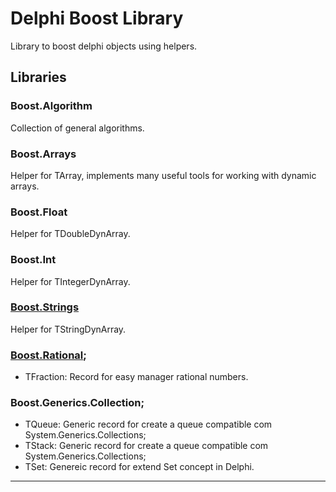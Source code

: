 # Delphi Boost Library

Library to boost delphi objects using helpers.

## Libraries
### Boost.Algorithm
Collection of general algorithms.
### Boost.Arrays
Helper for TArray, implements many useful tools for working with dynamic arrays.
### Boost.Float
Helper for TDoubleDynArray. 
### Boost.Int
Helper for TIntegerDynArray. 
### [Boost.Strings](Documentation/Boost.Strings.md)
Helper for TStringDynArray.
### [Boost.Rational](Documentation/Boost.Rational.md);
 - TFraction: Record for easy manager rational numbers.
### Boost.Generics.Collection;
 - TQueue<T>: Generic record for create a queue compatible com System.Generics.Collections;
 - TStack<T>: Generic record for create a queue compatible com System.Generics.Collections;
 - TSet<T>: Genereic record for extend Set concept in Delphi.  

<hr width=”100%”>